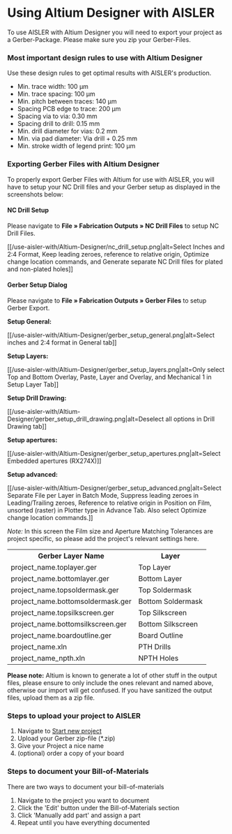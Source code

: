 <!-- --- title: Using Altium Design with AISLER -->
# Using Altium Designer with AISLER
To use AISLER with Altium Designer you will need to export your project as a Gerber-Package. Please make sure you zip your Gerber-Files. 

### Most important design rules to use with Altium Designer ###
Use these design rules to get optimal results with AISLER's production. 

- Min. trace width: 100 μm
- Min. trace spacing: 100 μm
- Min. pitch between traces: 140 μm
- Spacing PCB edge to trace: 200 μm
- Spacing via to via: 0.30 mm
- Spacing drill to drill: 0.15 mm
- Min. drill diameter for vias: 0.2 mm
- Min. via pad diameter: Via drill + 0.25 mm
- Min. stroke width of legend print: 100 μm

### Exporting Gerber Files with Altium Designer ###
To properly export Gerber Files with Altium for use with AISLER, you will have to setup your NC Drill files and your Gerber setup as displayed in the screenshots below:

#### NC Drill Setup ####

Please navigate to **File » Fabrication Outputs » NC Drill Files** to setup NC Drill Files.

[[/use-aisler-with/Altium-Designer/nc_drill_setup.png|alt=Select Inches and 2:4 Format, Keep leading zeroes, reference to relative origin, Optimize change location commands, and Generate separate NC Drill files for plated and non-plated holes]]

#### Gerber Setup Dialog ####

Please navigate to **File » Fabrication Outputs » Gerber Files** to setup Gerber Export.


**Setup General:**

[[/use-aisler-with/Altium-Designer/gerber_setup_general.png|alt=Select inches and 2:4 format in General tab]]


**Setup Layers:**

[[/use-aisler-with/Altium-Designer/gerber_setup_layers.png|alt=Only select Top and Bottom Overlay, Paste, Layer and Overlay, and Mechanical 1 in Setup Layer Tab]]


**Setup Drill Drawing:**

[[/use-aisler-with/Altium-Designer/gerber_setup_drill_drawing.png|alt=Deselect all options in Drill Drawing tab]]


**Setup apertures:**

[[/use-aisler-with/Altium-Designer/gerber_setup_apertures.png|alt=Select Embedded apertures (RX274X)]]


**Setup advanced:**

[[/use-aisler-with/Altium-Designer/gerber_setup_advanced.png|alt=Select Separate File per Layer in Batch Mode, Suppress leading zeroes in Leading/Trailing zeroes, Reference to relative origin in Position on Film, unsorted (raster) in Plotter type in Advance Tab. Also select Optimize change location commands.]]

*Note:* In this screen the Film size and Aperture Matching Tolerances are project specific, so please add the project's relevant settings here.


<table>
<tr><th>Gerber Layer Name</th><th>Layer</th></tr>
<tr> <td>project_name.toplayer.ger</td><td>Top Layer</td> </tr>
<tr> <td>project_name.bottomlayer.ger</td><td>Bottom Layer</td> </tr>
<tr> <td>project_name.topsoldermask.ger</td><td>Top Soldermask</td> </tr>
<tr> <td>project_name.bottomsoldermask.ger</td><td>Bottom Soldermask</td> </tr>
<tr> <td>project_name.topsilkscreen.ger</td><td>Top Silkscreen</td> </tr>
<tr> <td>project_name.bottomsilkscreen.ger</td><td>Bottom Silkscreen</td> </tr>
<tr> <td>project_name.boardoutline.ger</td><td>Board Outline</td> </tr>
<tr> <td>project_name.xln</td><td>PTH Drills</td> </tr>
<tr> <td>project_name_npth.xln</td><td>NPTH Holes</td> </tr>
</table>

**Please note:** Altium is known to generate a lot of other stuff in the output files, please ensure to only include the ones relevant and named above, otherwise our import will get confused. If you have sanitized the output files, upload them as a zip file. 

### Steps to upload your project to AISLER ###

1. Navigate to [Start new project](https://go.aisler.net/p/new "Start new Project")
2. Upload your Gerber zip-file (*.zip)
3. Give your Project a nice name
4. (optional) order a copy of your board

### Steps to document your Bill-of-Materials
There are two ways to document your bill-of-materials

1. Navigate to the project you want to document 
2. Click the 'Edit' button under the Bill-of-Materials section
3. Click 'Manually add part' and assign a part
4. Repeat until you have everything documented
